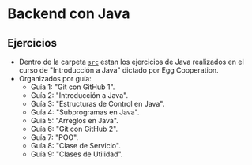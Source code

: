 # Backend con Java

## Ejercicios
- Dentro de la carpeta [` src `](https://github.com/sebafermanelli/java-egg/tree/main/src) estan los ejercicios de Java realizados en el curso de "Introducción a Java" dictado por Egg Cooperation.
- Organizados por guía:
  - Guía 1: "Git con GitHub 1".
  - Guía 2: "Introducción a Java".
  - Guía 3: "Estructuras de Control en Java".
  - Guía 4: "Subprogramas en Java".
  - Guía 5: "Arreglos en Java".
  - Guía 6: "Git con GitHub 2".
  - Guía 7: "POO".
  - Guía 8: "Clase de Servicio".
  - Guía 9: "Clases de Utilidad".